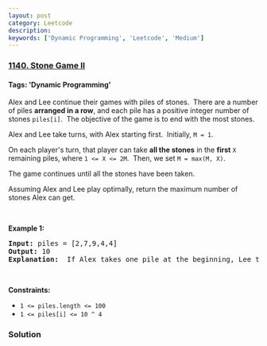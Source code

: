 ```yaml
---
layout: post
category: Leetcode
description: 
keywords: ['Dynamic Programming', 'Leetcode', 'Medium']
---
```

### [1140. Stone Game II](https://leetcode.com/problems/stone-game-ii)

#### Tags: 'Dynamic Programming'

<div class="content__u3I1 question-content__JfgR"><div><p>Alex and Lee continue their games with piles of stones.  There are a number of piles <strong>arranged in a row</strong>, and each pile has a positive integer number of stones <code>piles[i]</code>.  The objective of the game is to end with the most stones. </p>
<p>Alex and Lee take turns, with Alex starting first.  Initially, <code>M = 1</code>.</p>
<p>On each player's turn, that player can take <strong>all the stones</strong> in the <strong>first</strong> <code>X</code> remaining piles, where <code>1 &lt;= X &lt;= 2M</code>.  Then, we set <code>M = max(M, X)</code>.</p>
<p>The game continues until all the stones have been taken.</p>
<p>Assuming Alex and Lee play optimally, return the maximum number of stones Alex can get.</p>
<p> </p>
<p><strong>Example 1:</strong></p>
<pre><strong>Input:</strong> piles = [2,7,9,4,4]
<strong>Output:</strong> 10
<strong>Explanation:</strong>  If Alex takes one pile at the beginning, Lee takes two piles, then Alex takes 2 piles again. Alex can get 2 + 4 + 4 = 10 piles in total. If Alex takes two piles at the beginning, then Lee can take all three piles left. In this case, Alex get 2 + 7 = 9 piles in total. So we return 10 since it's larger. 
</pre>
<p> </p>
<p><strong>Constraints:</strong></p>
<ul>
<li><code>1 &lt;= piles.length &lt;= 100</code></li>
<li><code>1 &lt;= piles[i] &lt;= 10 ^ 4</code></li>
</ul></div></div>

### Solution
